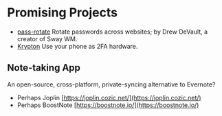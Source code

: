 # Promising Projects

* [pass-rotate](https://github.com/SirCmpwn/pass-rotate) Rotate passwords across websites; by Drew DeVault, a creator of Sway WM.
* [Krypton](https://krypt.co/) Use your phone as 2FA hardware.

## Note-taking App

An open-source, cross-platform, private-syncing alternative to Evernote?

* Perhaps Joplin [https://joplin.cozic.net/](https://joplin.cozic.net/)
* Perhaps BoostNote [https://boostnote.io/](https://boostnote.io/)



